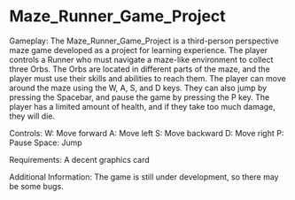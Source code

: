 # Maze_Runner_Game_Project
Gameplay:
The Maze_Runner_Game_Project is a third-person perspective maze game developed as a project for learning experience. The player controls a Runner who must navigate a maze-like environment to collect three Orbs. The Orbs are located in different parts of the maze, and the player must use their skills and abilities to reach them.
The player can move around the maze using the W, A, S, and D keys. They can also jump by pressing the Spacebar, and pause the game by pressing the P key. The player has a limited amount of health, and if they take too much damage, they will die.

Controls:
W: Move forward
A: Move left
S: Move backward
D: Move right
P: Pause
Space: Jump

Requirements:
A decent graphics card

Additional Information:
The game is still under development, so there may be some bugs.
